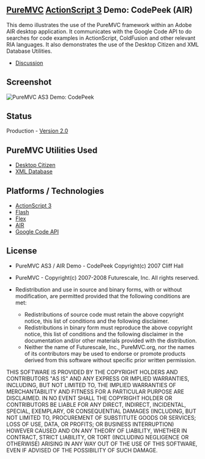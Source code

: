 ## [PureMVC](http://puremvc.github.com/) [ActionScript 3](https://github.com/PureMVC/puremvc-as3-standard-framework/wiki) Demo: CodePeek (AIR)
This demo illustrates the use of the PureMVC framework within an Adobe AIR desktop application. It communicates with the  Google Code API to do searches for code examples in ActionScript, ColdFusion and other relevant RIA languages. It also demonstrates the use of the Desktop Citizen and XML Database Utilities.

* [Discussion](http://forums.puremvc.org/index.php?topic=179.0)

## Screenshot
![PureMVC AS3 Demo: CodePeek](http://puremvc.org/pages/images/screenshots/PureMVC-Shot-AS3-AIR-CodePeek.png)

## Status
Production - [Version 2.0](https://github.com/PureMVC/puremvc-as3-demo-air-codepeek/blob/master/VERSION)

## PureMVC Utilities Used
* [Desktop Citizen](https://github.com/PureMVC/puremvc-as3-util-air-desktopcitizen/wiki)
* [XML Database](https://github.com/PureMVC/puremvc-as3-util-air-xmldatabase/wiki)

## Platforms / Technologies
* [ActionScript 3](http://en.wikipedia.org/wiki/ActionScript)
* [Flash](http://en.wikipedia.org/wiki/Adobe_flash)
* [Flex](http://en.wikipedia.org/wiki/Adobe_Flex)
* [AIR](http://en.wikipedia.org/wiki/Adobe_AIR)
* [Google Code API](http://code.google.com/)

## License
* PureMVC AS3 / AIR Demo - CodePeek Copyright(c) 2007 Cliff Hall
* PureMVC - Copyright(c) 2007-2008 Futurescale, Inc.
All rights reserved.

* Redistribution and use in source and binary forms, with or without modification, are permitted provided that the following conditions are met:

  * Redistributions of source code must retain the above copyright notice, this list of conditions and the following disclaimer.
  * Redistributions in binary form must reproduce the above copyright notice, this list of conditions and the following disclaimer in the documentation and/or other materials provided with the distribution.
  * Neither the name of Futurescale, Inc., PureMVC.org, nor the names of its contributors may be used to endorse or promote products derived from this software without specific prior written permission.

THIS SOFTWARE IS PROVIDED BY THE COPYRIGHT HOLDERS AND CONTRIBUTORS "AS IS" AND ANY EXPRESS OR IMPLIED WARRANTIES, INCLUDING, BUT NOT LIMITED TO, THE IMPLIED WARRANTIES OF MERCHANTABILITY AND FITNESS FOR A PARTICULAR PURPOSE ARE DISCLAIMED. IN NO EVENT SHALL THE COPYRIGHT HOLDER OR CONTRIBUTORS BE LIABLE FOR ANY DIRECT, INDIRECT, INCIDENTAL, SPECIAL, EXEMPLARY, OR CONSEQUENTIAL DAMAGES (INCLUDING, BUT NOT LIMITED TO, PROCUREMENT OF SUBSTITUTE GOODS OR SERVICES; LOSS OF USE, DATA, OR PROFITS; OR BUSINESS INTERRUPTION) HOWEVER CAUSED AND ON ANY THEORY OF LIABILITY, WHETHER IN CONTRACT, STRICT LIABILITY, OR TORT (INCLUDING NEGLIGENCE OR OTHERWISE) ARISING IN ANY WAY OUT OF THE USE OF THIS SOFTWARE, EVEN IF ADVISED OF THE POSSIBILITY OF SUCH DAMAGE.